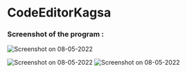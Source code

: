 # CodeEditorKagsa
### Screenshot of the program :

![Screenshot on 08-05-2022](https://github.com/AliAdnanc7/CodeEditorKagsa/blob/main/img/Screenshot%20(24).png)

![Screenshot on 08-05-2022](https://github.com/AliAdnanc7/CodeEditorKagsa/blob/main/img/Screenshot%20(25).png)
![Screenshot on 08-05-2022](https://github.com/AliAdnanc7/CodeEditorKagsa/blob/main/img/Screenshot%20(28).png)
